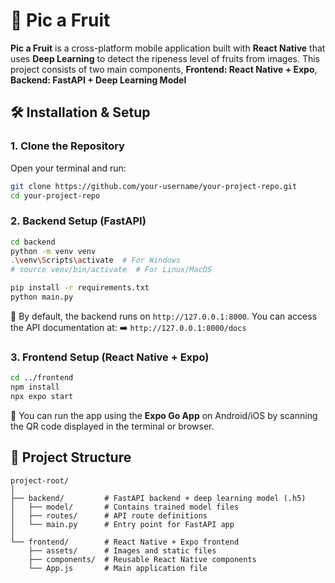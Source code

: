 
# 🍓 Pic a Fruit

**Pic a Fruit** is a cross-platform mobile application built with **React Native** that uses **Deep Learning** to detect the ripeness level of fruits from images. This project consists of two main components, **Frontend: React Native + Expo**, **Backend: FastAPI + Deep Learning Model**


## 🛠️ Installation & Setup

### 1. Clone the Repository

Open your terminal and run:

```bash
git clone https://github.com/your-username/your-project-repo.git
cd your-project-repo
```

### 2. Backend Setup (FastAPI)

```bash
cd backend
python -m venv venv
.\venv\Scripts\activate  # For Windows
# source venv/bin/activate  # For Linux/MacOS

pip install -r requirements.txt
python main.py
```

🔗 By default, the backend runs on `http://127.0.0.1:8000`.
You can access the API documentation at:
➡️ `http://127.0.0.1:8000/docs`

### 3. Frontend Setup (React Native + Expo)

```bash
cd ../frontend
npm install
npx expo start
```

📱 You can run the app using the **Expo Go App** on Android/iOS by scanning the QR code displayed in the terminal or browser.


## 📂 Project Structure

```
project-root/
│
├── backend/         # FastAPI backend + deep learning model (.h5)
│   ├── model/       # Contains trained model files
│   ├── routes/      # API route definitions
│   └── main.py      # Entry point for FastAPI app
│
└── frontend/        # React Native + Expo frontend
    ├── assets/      # Images and static files
    ├── components/  # Reusable React Native components
    └── App.js       # Main application file
```
